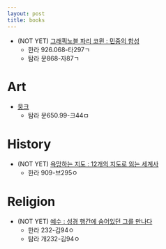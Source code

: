 ```yaml
---
layout: post
title: books
---
```


* (NOT YET) [그래픽노블 파리 코뮌 : 민중의 함성](http://book.daum.net/detail/book.do?bookid=KOR9788974837839)
  * 한라 926.068-타297ㄱ
  * 탐라 문868-자87ㄱ

# Art

* [뭉크](2017-4-27-munch.md)
  * 탐라 문650.99-크44ㅁ

# History

* (NOT YET) [욕망하는 지도 : 12개의 지도로 읽는 세계사](http://book.daum.net/detail/book.do?bookid=KOR9788925551784)
  * 한라 909-브295ㅇ

# Religion

* (NOT YET) [예수 : 성경 행간에 숨어있던 그를 만나다](http://www.hani.co.kr/arti/society/religious/723093.html)
  * 한라 232-김94ㅇ
  * 탐라 개232-김94ㅇ
